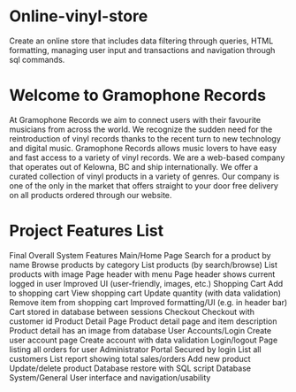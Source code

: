 # Online-vinyl-store
Create an online store that includes data filtering through queries, HTML formatting, managing user input and transactions and navigation through sql commands.

# Welcome to Gramophone Records
At Gramophone Records we aim to connect users with their favourite musicians from across the world.
We recognize the sudden need for the reintroduction of vinyl records thanks to the recent turn to new technology and digital music. 
Gramophone Records allows music lovers to have easy and fast access to a variety of vinyl records.
We are a web-based company that operates out of Kelowna, BC and ship internationally.
We offer a curated collection of vinyl products in a variety of genres.
Our company is one of the only in the market that offers straight to your door free delivery on all products ordered through our website.

# Project Features List 

Final Overall System Features
Main/Home Page
Search for a product by name
Browse products by category
List products (by search/browse)
List products with image
Page header with menu
Page header shows current logged in user
Improved UI (user-friendly, images, etc.)
Shopping Cart 
Add to shopping cart
View shopping cart
Update quantity (with data validation)
Remove item from shopping cart
Improved formatting/UI (e.g. in header bar)
Cart stored in database between sessions
Checkout
Checkout with customer id
Product Detail Page 
Product detail page and item description
Product detail has an image from database
User Accounts/Login 
Create user account page
Create account with data validation
Login/logout
Page listing all orders for user
Administrator Portal 
Secured by login
List all customers
List report showing total sales/orders
Add new product
Update/delete product
Database restore with SQL script
Database System/General
User interface and navigation/usability


